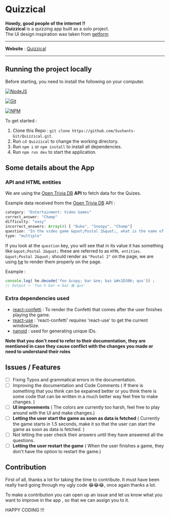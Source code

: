 # Quizzical

**Howdy, good people of the internet !!**\
**Quizzical** is a quizzing app built as a solo project. \
The UI design inspiration was taken from [getform](https://getform.io/)

<hr>

**Website** : [Quizzical](https://sushants-quizzical.netlify.app/)

<hr>

## Running the project locally

Before starting, you need to install the following on your computer.

[![NodeJS](https://img.shields.io/badge/node.js-6DA55F?style=for-the-badge&logo=node.js&logoColor=white)](https://nodejs.org/en/download/)

[![Git](https://img.shields.io/badge/git-%23F05033.svg?style=for-the-badge&logo=git&logoColor=white)](https://git-scm.com/downloads)

[![NPM](https://img.shields.io/badge/NPM-%23000000.svg?style=for-the-badge&logo=npm&logoColor=white)](https://www.npmjs.com/)

To get started :

1. Clone this Repo : `git clone https://github.com/Sushants-Git/Quizzical.git`.
2. Run `cd Quizzical` to change the working directory.
3. Run `npm i` or `npm install` to install all dependencies.
4. Run `npm run dev` to start the application.


## Some details about the App

### **API and HTML entities**

We are using the [Open Trivia DB](https://opentdb.com/) **API** to fetch data for the Quizes.

Example data received from the [Open Trivia DB](https://opentdb.com/) API :

```js
category: "Entertainment: Video Games"
correct_answer: "Champ"
difficulty: "easy"
incorrect_answers: Array(4) [ "Duke", "Snoopy", "Champ"]
question: "In the video game &quot;Postal 2&quot;, what is the name of Postal Dude&#039;s dog?"
type: "multiple"
```

If you look at the `question` key, you will see that in its value it has something like `&quot;Postal 2&quot;` these are referred to as `HTML entities`.\
`&quot;Postal 2&quot;` should render as `"Postal 2"` on the page, we are using [he](https://www.npmjs.com/package/he) to render them properly on the page.

Example :

```js
console.log( he.decode('foo &copy; bar &ne; baz &#x1D306; qux')) ;
// Output → 'foo © bar ≠ baz 𝌆 qux'
```

### **Extra dependencies used**

- [react-confetti](https://github.com/alampros/react-confetti) : To render the Confetti that comes after the user finishes playing the game.
- [react-use](https://github.com/streamich/react-use) : 'react-confetti' requires 'react-use' to get the current windowSize.
- [nanoid](https://github.com/ai/nanoid) : used for generating unique IDs. 

**Note that you don't need to refer to their documentation, they are mentioned in case they cause conflict with the changes you made or need to understand their roles**


## Issues / Features

- [ ] Fixing Typos and grammatical errors in the documentation.
- [ ] Improving the documentation and Code Comments ( If there is something that you think can be expained better or you think there is some code that can be written in a much better way feel free to make changes. )
- [ ] **UI improvements** ( The colors are currently too harsh, feel free to play around with the UI and make changes.)
- [ ] **Letting the user start the game as soon as data is fetched** ( Currently the game starts in 1.5 seconds, make it so that the user can start the game as soon as data is fetched. )
- [ ] Not letting the user check their answers until they have answered all the questions.
- [ ] **Letting the user restart the game** ( When the user finishes a game, they don't have the option to restart the game.)   

## Contribution

First of all, thanks a lot for taking the time to contribute. It must have been really hard going through my ugly code 😂😂😂, once again thanks a lot.

To make a contribution you can open up an issue and let us know what you want to improve in the app , so that we can assign you to it.

HAPPY CODING !!!



 



